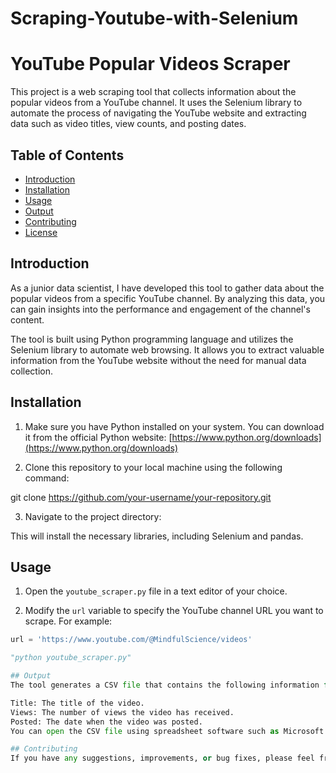 # Scraping-Youtube-with-Selenium

# YouTube Popular Videos Scraper

This project is a web scraping tool that collects information about the popular videos from a YouTube channel. It uses the Selenium library to automate the process of navigating the YouTube website and extracting data such as video titles, view counts, and posting dates.

## Table of Contents

- [Introduction](#introduction)
- [Installation](#installation)
- [Usage](#usage)
- [Output](#output)
- [Contributing](#contributing)
- [License](#license)

## Introduction

As a junior data scientist, I have developed this tool to gather data about the popular videos from a specific YouTube channel. By analyzing this data, you can gain insights into the performance and engagement of the channel's content.

The tool is built using Python programming language and utilizes the Selenium library to automate web browsing. It allows you to extract valuable information from the YouTube website without the need for manual data collection.

## Installation

1. Make sure you have Python installed on your system. You can download it from the official Python website: [https://www.python.org/downloads](https://www.python.org/downloads)

2. Clone this repository to your local machine using the following command:

git clone https://github.com/your-username/your-repository.git


3. Navigate to the project directory:


This will install the necessary libraries, including Selenium and pandas.

## Usage

1. Open the `youtube_scraper.py` file in a text editor of your choice.

2. Modify the `url` variable to specify the YouTube channel URL you want to scrape. For example:

```python
url = 'https://www.youtube.com/@MindfulScience/videos'

"python youtube_scraper.py"

## Output
The tool generates a CSV file that contains the following information for each popular video:

Title: The title of the video.
Views: The number of views the video has received.
Posted: The date when the video was posted.
You can open the CSV file using spreadsheet software such as Microsoft Excel or Google Sheets for further analysis and visualization of the data.

## Contributing
If you have any suggestions, improvements, or bug fixes, please feel free to contribute to this project. You can fork the repository, make your changes, and submit a pull request.
